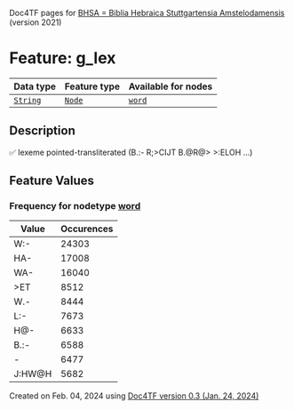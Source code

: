 Doc4TF pages for [BHSA = Biblia Hebraica Stuttgartensia Amstelodamensis](https://github.com/etcbc/BHSA/tree/master/tf) (version 2021)
# Feature: g_lex
Data type|Feature type|Available for nodes
---|---|---
[`String`](featurebydatatype.md#string)|[`Node`](featurebytype.md#node)| [`word`](featurebynodetype.md#word) 
## Description
✅ lexeme pointed-transliterated (B.:- R;>CIJT B.@R@> >:ELOH ...)
## Feature Values
### Frequency for nodetype [word](featurebynodetype.md#word)
Value|Occurences
---|---
W:-|24303
HA-|17008
WA-|16040
>ET|8512
W.-|8444
L:-|7673
H@-|6633
B.:-|6588
-|6477
J:HW@H|5682
 

Created on Feb. 04, 2024 using [Doc4TF  version 0.3 (Jan. 24, 2024)](https://github.com/tonyjurg/Doc4TF) 